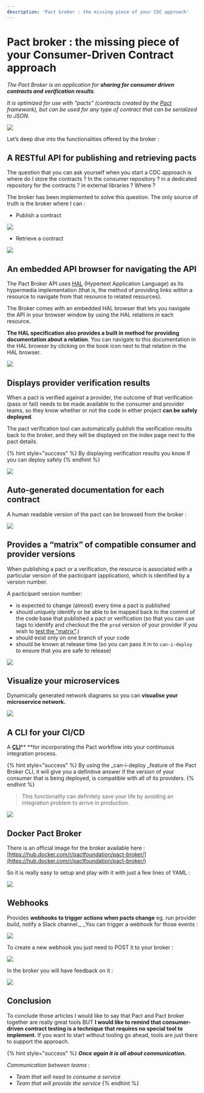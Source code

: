 ```yaml
---
description: 'Pact broker : the missing piece of your CDC approach'
---
```


# Pact broker : the missing piece of your Consumer-Driven Contract approach

_The Pact Broker is an application for **sharing for consumer driven contracts and verification results**._

_It is optimized for use with “pacts” (contracts created by the _[_Pact_](http://docs.pact.io)_ framework), but can be used for any type of contract that can be serialized to JSON._

![](<../../../.gitbook/assets/image (205).png>)

Let’s deep dive into the functionalities offered by the broker :

## A RESTful API for **publishing and retrieving pacts** <a href="3f81" id="3f81"></a>

The question that you can ask yourself when you start a CDC approach is where do I store the contracts ? In the consumer repository ? in a dedicated repository for the contracts ? in external libraries ? Where ?

The broker has been implemented to solve this question. The only source of truth is the broker where I can :

* Publish a contract

![](<../../../.gitbook/assets/image (206).png>)

* Retrieve a contract

![](<../../../.gitbook/assets/image (207).png>)

## An embedded API **browser for navigating the API** <a href="69d8" id="69d8"></a>

The Pact Broker API uses [HAL](http://stateless.co/hal_specification.html) (Hypertext Application Language) as its hypermedia implementation (that is, the method of providing links within a resource to navigate from that resource to related resources).

The Broker comes with an embedded HAL browser that lets you navigate the API in your browser window by using the HAL relations in each resource.

**The HAL specification also provides a built in method for providing documentation about a relation**. You can navigate to this documentation in the HAL browser by clicking on the book icon next to that relation in the HAL browser.

![](<../../../.gitbook/assets/image (208).png>)

## Displays provider **verification results** <a href="45b6" id="45b6"></a>

When a pact is verified against a provider, the outcome of that verification (pass or fail) needs to be made available to the consumer and provider teams, so they know whether or not the code in either project **can be safely deployed**.

The pact verification tool can automatically publish the verification results back to the broker, and they will be displayed on the index page next to the pact details.

{% hint style="success" %}
By displaying verification results you know if you can deploy safely
{% endhint %}

![](<../../../.gitbook/assets/image (209).png>)

## **Auto-generated documentation** for each contract <a href="568d" id="568d"></a>

A human readable version of the pact can be browsed from the broker :

![](<../../../.gitbook/assets/image (210).png>)



## Provides a **“matrix” of compatible consumer and provider versions** <a href="5c45" id="5c45"></a>

When publishing a pact or a verification, the resource is associated with a particular version of the pacticipant (application), which is identified by a version number.

A pacticipant version number:

* is expected to change (almost) every time a pact is published
* should uniquely identify or be able to be mapped back to the commit of the code base that published a pact or verification (so that you can use tags to identify and checkout the the `prod` version of your provider if you wish to [test the "matrix"](http://rea.tech/enter-the-pact-matrix-or-how-to-decouple-the-release-cycles-of-your-microservices/).)
* should exist only on one branch of your code
* should be known at release time (so you can pass it in to `can-i-deploy` to ensure that you are safe to release)

![](<../../../.gitbook/assets/image (211).png>)

## Visualize your microservices <a href="1504" id="1504"></a>

Dynamically generated network diagrams so you can **visualise your microservice network.**

![](<../../../.gitbook/assets/image (212).png>)

## A CLI for your CI/CD <a href="8e86" id="8e86"></a>

A [**CLI**](https://github.com/pact-foundation/pact-ruby-standalone/releases)** **for incorporating the Pact workflow into your continuous integration process.

{% hint style="success" %}
By using the _can-i-deploy _feature of the Pact Broker CLI, it will give you a definitive answer if the version of your consumer that is being deployed, is compatible with all of its providers.
{% endhint %}

> This functionality can definitely save your life by avoiding an integration problem to arrive in production.

![](<../../../.gitbook/assets/image (213).png>)

## **Docker Pact Broker** <a href="23fb" id="23fb"></a>

There is an official image for the broker available here : [https://hub.docker.com/r/pactfoundation/pact-broker/](https://hub.docker.com/r/pactfoundation/pact-broker/)

So it is really easy to setup and play with it with just a few lines of YAML :

![](<../../../.gitbook/assets/image (214).png>)

## Webhooks <a href="1d25" id="1d25"></a>

Provides **webhooks to trigger actions when pacts change** eg. run provider build, notify a Slack channel._ _You can trigger a webhook for those events :

![](<../../../.gitbook/assets/image (215).png>)

To create a new webhook you just need to POST it to your broker :

![](<../../../.gitbook/assets/image (216).png>)

In the broker you will have feedback on it :

![](<../../../.gitbook/assets/image (217).png>)

## Conclusion

To conclude those articles I would like to say that Pact and Pact broker together are really great tools BUT **I would like to remind that consumer-driven contract testing is a technique that requires no special tool to implement**. If you want to start without tooling go ahead, tools are just there to support the approach.

{% hint style="success" %}
_**Once again it is all about communication.**_

_Communication between teams :_

* _Team that will need to consume a service_
* _Team that will provide the service_
{% endhint %}
